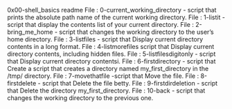0x00-shell_basics readme
File : 0-current_working_directory -  script that prints the absolute path name of the current working directory.
File : 1-listit - script that display the contents list of your current directory.
File : 2-bring_me_home - script that changes the working directory to the user’s home directory.
File : 3-listfiles - script that Display current directory contents in a long format.
File : 4-listmorefiles script that Display current directory contents, including hidden files.
File : 5-listfilesdigitonly - script that Display current directory contentsi.
File : 6-firstdirectory - script that Create a script that creates a directory named my_first_directory in the /tmp/ directory.
File : 7-movethatfile -script that Move the file.
File : 8-firstdelete - script that Delete the file betty.
File : 9-firstdirdeletion - script that Delete the directory my_first_directory.
File : 10-back - script that changes the working directory to the previous one.
